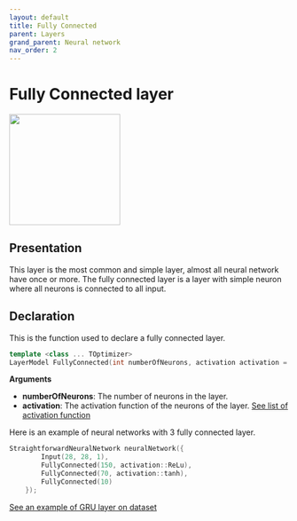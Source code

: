 ```yaml
---
layout: default
title: Fully Connected
parent: Layers
grand_parent: Neural network
nav_order: 2
---
```


# Fully Connected layer
<p>
    <img src="{{site.baseurl}}/assets/images/neural_network/fully_connected_layer.png" att="Fully Connected layer" width="200px" class="center"/>
</p>

## Presentation
This layer is the most common and simple layer, almost all neural network have once or more. The fully connected layer is a layer with simple neuron where all neurons is connected to all input. 
## Declaration 
This is the function used to declare a fully connected layer.
```cpp
template <class ... TOptimizer>
LayerModel FullyConnected(int numberOfNeurons, activation activation = activation::sigmoid, TOptimizer ... optimizers);
```
**Arguments**
 * **numberOfNeurons**: The number of neurons in the layer.
 * **activation**: The activation function of the neurons of the layer. [See list of activation function]({{site.baseurl}}/layer/activation_functions.html)

Here is an example of neural networks with 3 fully connected layer.
```cpp
StraightforwardNeuralNetwork neuralNetwork({
        Input(28, 28, 1),
        FullyConnected(150, activation::ReLu),
        FullyConnected(70, activation::tanh),
        FullyConnected(10)
    });
```

[See an example of GRU layer on dataset]({{site.baseurl}}/examples/Wine.html)
